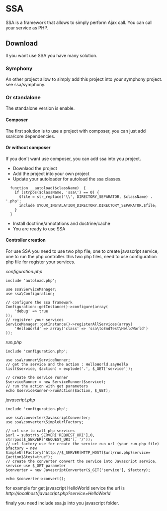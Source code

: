 SSA
===

SSA is a framework that allows to simply perform Ajax call. You can call your service as PHP.

Download
---

Il you want use SSA you have many solution.

### Symphony

An other project allow to simply add this project into your symphony project. see ssa/symphony.

### Or standalone

The standalone version is enable. 

#### Composer

The first solution is to use a project with composer, you can just add ssa/core dependencies.

#### Or without composer

If you don't want use composer, you can add ssa into you project.

+ Downlaod the project
+ Add the project into your own project
+ Update your autoloader for autoload the ssa classes.
```
  function __autoload($className)  {
    if (strpos($className, 'ssa\') == 0) {
      $file = str_replace('\\', DIRECTORY_SEPARATOR, $className) . '.php';
      include $YOUR_INSTALATION_DIRECTORY.DIRECTORY_SEPARATOR.$file;
    }
  }
```
+ Install doctrine/annotations and doctrine/cache
+ You are ready to use SSA

#### Controller creation

For use SSA you need to use two php file, one to create javascript service, one to run the php controller.
this two php files, need to use configuration php file for register your services.

*configuration.php*
```
include 'autoload.php';

use ssa\ServiceManager;
use ssa\Configuration;

// configure the ssa framework
Configuration::getInstance()->configure(array(
    'debug' => true
));
// registrer your services
ServiceManager::getInstance()->registerAllServices(array(
    'HelloWorld' => array('class' => 'ssa\toEndTest\HelloWorld')
));

```
*run.php*
```
include 'configuration.php';

use ssa\runner\ServiceRunner;
// get the service and the action : HelloWorld.sayHello
list($service, $action) = explode('.', $_GET['service']);

// create the service runner
$serviceRunner = new ServiceRunner($service);
// run the action with get parameters
echo $serviceRunner->runAction($action, $_GET);
```

*javascript.php*
```
include 'configuration.php';

use ssa\converter\JavascriptConverter;
use ssa\converter\SimpleUrlFactory;

// url use to call php services
$url = substr($_SERVER['REQUEST_URI'],0, strrpos($_SERVER['REQUEST_URI'], '/'));
// url factory use for create the service run url (your run.php file)
$factory = new SimpleUrlFactory("http://$_SERVER[HTTP_HOST]$url/run.php?service={action}&test=true");
// create the converter convert the service into Javascript service, service use $_GET parameter
$converter = new JavascriptConverter($_GET['service'], $factory);

echo $converter->convert();
```

for example for get javascript HelloWorld service the url is _http://localhost/javascript.php?service=HelloWorld_

finaly you need include ssa.js into you javascript folder.



